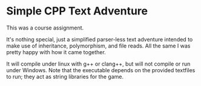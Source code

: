 # Simple CPP Text Adventure

This was a course assignment.

It's nothing special, just a simplified parser-less text adventure intended to make use of inheritance, polymorphism, and file reads.  All the same I was pretty happy with how it came together.

It will compile under linux with g++ or clang++, but will not compile or run under Windows.  Note that the executable depends on the provided textfiles to run; they act as string libraries for the game.
